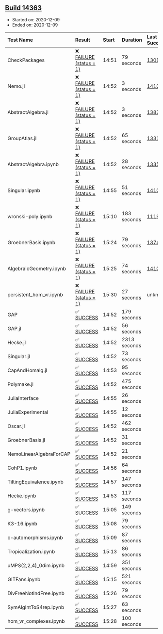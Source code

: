 ## [Build 14363](https://oscarci.mathematik.uni-kl.de/job/oscar/14363/)

* Started on: 2020-12-09
* Ended on: 2020-12-09

| Test Name    | Result | Start | Duration | Last Success | First Failure |
|:-------------|:-------|:------|:---------|:-------------|:--------------|
| CheckPackages | ❌ [FAILURE (status = 1)](https://oscarci.mathematik.uni-kl.de/job/oscar/14363/artifact/logs/build-14363/CheckPackages.log) | 14:51 | 79 seconds | [13085](https://oscarci.mathematik.uni-kl.de/job/oscar/13085/) | [13086](https://oscarci.mathematik.uni-kl.de/job/oscar/13086/) |
| Nemo.jl | ❌ [FAILURE (status = 1)](https://oscarci.mathematik.uni-kl.de/job/oscar/14363/artifact/logs/build-14363/Nemo.jl.log) | 14:52 | 3 seconds | [14101](https://oscarci.mathematik.uni-kl.de/job/oscar/14101/) | [14102](https://oscarci.mathematik.uni-kl.de/job/oscar/14102/) |
| AbstractAlgebra.jl | ❌ [FAILURE (status = 1)](https://oscarci.mathematik.uni-kl.de/job/oscar/14363/artifact/logs/build-14363/AbstractAlgebra.jl.log) | 14:52 | 3 seconds | [13837](https://oscarci.mathematik.uni-kl.de/job/oscar/13837/) | [13838](https://oscarci.mathematik.uni-kl.de/job/oscar/13838/) |
| GroupAtlas.jl | ❌ [FAILURE (status = 1)](https://oscarci.mathematik.uni-kl.de/job/oscar/14363/artifact/logs/build-14363/GroupAtlas.jl.log) | 14:52 | 65 seconds | [13311](https://oscarci.mathematik.uni-kl.de/job/oscar/13311/) | [13312](https://oscarci.mathematik.uni-kl.de/job/oscar/13312/) |
| AbstractAlgebra.ipynb | ❌ [FAILURE (status = 1)](https://oscarci.mathematik.uni-kl.de/job/oscar/14363/artifact/logs/build-14363/AbstractAlgebra.ipynb.log) | 14:52 | 28 seconds | [13355](https://oscarci.mathematik.uni-kl.de/job/oscar/13355/) | [13356](https://oscarci.mathematik.uni-kl.de/job/oscar/13356/) |
| Singular.ipynb | ❌ [FAILURE (status = 1)](https://oscarci.mathematik.uni-kl.de/job/oscar/14363/artifact/logs/build-14363/Singular.ipynb.log) | 14:55 | 51 seconds | [14101](https://oscarci.mathematik.uni-kl.de/job/oscar/14101/) | [14102](https://oscarci.mathematik.uni-kl.de/job/oscar/14102/) |
| wronski-poly.ipynb | ❌ [FAILURE (status = 1)](https://oscarci.mathematik.uni-kl.de/job/oscar/14363/artifact/logs/build-14363/wronski-poly.ipynb.log) | 15:10 | 183 seconds | [11192](https://oscarci.mathematik.uni-kl.de/job/oscar/11192/) | [11193](https://oscarci.mathematik.uni-kl.de/job/oscar/11193/) |
| GroebnerBasis.ipynb | ❌ [FAILURE (status = 1)](https://oscarci.mathematik.uni-kl.de/job/oscar/14363/artifact/logs/build-14363/GroebnerBasis.ipynb.log) | 15:24 | 79 seconds | [13748](https://oscarci.mathematik.uni-kl.de/job/oscar/13748/) | [13749](https://oscarci.mathematik.uni-kl.de/job/oscar/13749/) |
| AlgebraicGeometry.ipynb | ❌ [FAILURE (status = 1)](https://oscarci.mathematik.uni-kl.de/job/oscar/14363/artifact/logs/build-14363/AlgebraicGeometry.ipynb.log) | 15:25 | 74 seconds | [14101](https://oscarci.mathematik.uni-kl.de/job/oscar/14101/) | [14102](https://oscarci.mathematik.uni-kl.de/job/oscar/14102/) |
| persistent_hom_vr.ipynb | ❌ [FAILURE (status = 1)](https://oscarci.mathematik.uni-kl.de/job/oscar/14363/artifact/logs/build-14363/persistent_hom_vr.ipynb.log) | 15:30 | 27 seconds | unknown | unknown |
| GAP | ✅ [SUCCESS](https://oscarci.mathematik.uni-kl.de/job/oscar/14363/artifact/logs/build-14363/GAP.log) | 14:52 | 179 seconds |  |  |
| GAP.jl | ✅ [SUCCESS](https://oscarci.mathematik.uni-kl.de/job/oscar/14363/artifact/logs/build-14363/GAP.jl.log) | 14:52 | 56 seconds |  |  |
| Hecke.jl | ✅ [SUCCESS](https://oscarci.mathematik.uni-kl.de/job/oscar/14363/artifact/logs/build-14363/Hecke.jl.log) | 14:52 | 2313 seconds |  |  |
| Singular.jl | ✅ [SUCCESS](https://oscarci.mathematik.uni-kl.de/job/oscar/14363/artifact/logs/build-14363/Singular.jl.log) | 14:52 | 73 seconds |  |  |
| CapAndHomalg.jl | ✅ [SUCCESS](https://oscarci.mathematik.uni-kl.de/job/oscar/14363/artifact/logs/build-14363/CapAndHomalg.jl.log) | 14:53 | 95 seconds |  |  |
| Polymake.jl | ✅ [SUCCESS](https://oscarci.mathematik.uni-kl.de/job/oscar/14363/artifact/logs/build-14363/Polymake.jl.log) | 14:52 | 475 seconds |  |  |
| JuliaInterface | ✅ [SUCCESS](https://oscarci.mathematik.uni-kl.de/job/oscar/14363/artifact/logs/build-14363/JuliaInterface.log) | 14:55 | 26 seconds |  |  |
| JuliaExperimental | ✅ [SUCCESS](https://oscarci.mathematik.uni-kl.de/job/oscar/14363/artifact/logs/build-14363/JuliaExperimental.log) | 14:55 | 12 seconds |  |  |
| Oscar.jl | ✅ [SUCCESS](https://oscarci.mathematik.uni-kl.de/job/oscar/14363/artifact/logs/build-14363/Oscar.jl.log) | 14:52 | 462 seconds |  |  |
| GroebnerBasis.jl | ✅ [SUCCESS](https://oscarci.mathematik.uni-kl.de/job/oscar/14363/artifact/logs/build-14363/GroebnerBasis.jl.log) | 14:52 | 31 seconds |  |  |
| NemoLinearAlgebraForCAP | ✅ [SUCCESS](https://oscarci.mathematik.uni-kl.de/job/oscar/14363/artifact/logs/build-14363/NemoLinearAlgebraForCAP.log) | 14:52 | 21 seconds |  |  |
| CohP1.ipynb | ✅ [SUCCESS](https://oscarci.mathematik.uni-kl.de/job/oscar/14363/artifact/logs/build-14363/CohP1.ipynb.log) | 14:56 | 64 seconds |  |  |
| TiltingEquivalence.ipynb | ✅ [SUCCESS](https://oscarci.mathematik.uni-kl.de/job/oscar/14363/artifact/logs/build-14363/TiltingEquivalence.ipynb.log) | 14:57 | 147 seconds |  |  |
| Hecke.ipynb | ✅ [SUCCESS](https://oscarci.mathematik.uni-kl.de/job/oscar/14363/artifact/logs/build-14363/Hecke.ipynb.log) | 14:53 | 117 seconds |  |  |
| g-vectors.ipynb | ✅ [SUCCESS](https://oscarci.mathematik.uni-kl.de/job/oscar/14363/artifact/logs/build-14363/g-vectors.ipynb.log) | 15:05 | 149 seconds |  |  |
| K3-16.ipynb | ✅ [SUCCESS](https://oscarci.mathematik.uni-kl.de/job/oscar/14363/artifact/logs/build-14363/K3-16.ipynb.log) | 15:08 | 79 seconds |  |  |
| c-automorphisms.ipynb | ✅ [SUCCESS](https://oscarci.mathematik.uni-kl.de/job/oscar/14363/artifact/logs/build-14363/c-automorphisms.ipynb.log) | 15:09 | 87 seconds |  |  |
| Tropicalization.ipynb | ✅ [SUCCESS](https://oscarci.mathematik.uni-kl.de/job/oscar/14363/artifact/logs/build-14363/Tropicalization.ipynb.log) | 15:13 | 86 seconds |  |  |
| uMPS(2,2,4)_0dim.ipynb | ✅ [SUCCESS](https://oscarci.mathematik.uni-kl.de/job/oscar/14363/artifact/logs/build-14363/uMPS-2-2-4-_0dim.ipynb.log) | 14:59 | 351 seconds |  |  |
| GITFans.ipynb | ✅ [SUCCESS](https://oscarci.mathematik.uni-kl.de/job/oscar/14363/artifact/logs/build-14363/GITFans.ipynb.log) | 15:15 | 521 seconds |  |  |
| DivFreeNotIndFree.ipynb | ✅ [SUCCESS](https://oscarci.mathematik.uni-kl.de/job/oscar/14363/artifact/logs/build-14363/DivFreeNotIndFree.ipynb.log) | 15:26 | 79 seconds |  |  |
| SymAlgIntToS4rep.ipynb | ✅ [SUCCESS](https://oscarci.mathematik.uni-kl.de/job/oscar/14363/artifact/logs/build-14363/SymAlgIntToS4rep.ipynb.log) | 15:27 | 63 seconds |  |  |
| hom_vr_complexes.ipynb | ✅ [SUCCESS](https://oscarci.mathematik.uni-kl.de/job/oscar/14363/artifact/logs/build-14363/hom_vr_complexes.ipynb.log) | 15:28 | 100 seconds |  |  |
